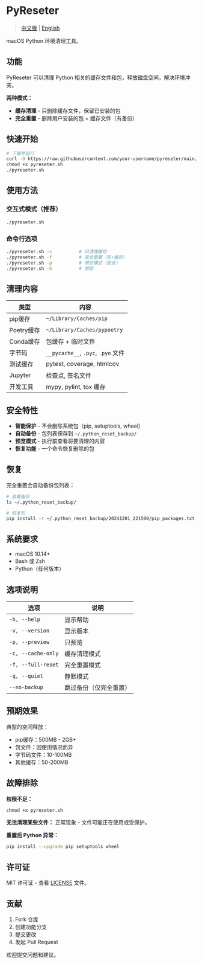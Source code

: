 # PyReseter

> [中文版](README_CN.md) | [English](README.md)

macOS Python 环境清理工具。

## 功能

PyReseter 可以清理 Python 相关的缓存文件和包，释放磁盘空间，解决环境冲突。

**两种模式：**
- **缓存清理** - 只删除缓存文件，保留已安装的包
- **完全重置** - 删除用户安装的包 + 缓存文件（有备份）

## 快速开始

```bash
# 下载并运行
curl -O https://raw.githubusercontent.com/your-username/pyreseter/main/pyreseter.sh
chmod +x pyreseter.sh
./pyreseter.sh
```

## 使用方法

### 交互式模式（推荐）
```bash
./pyreseter.sh
```

### 命令行选项
```bash
./pyreseter.sh -c          # 只清理缓存
./pyreseter.sh -f          # 完全重置（包+缓存）
./pyreseter.sh -p          # 预览模式（安全）
./pyreseter.sh -h          # 帮助
```

## 清理内容

| 类型 | 内容 |
|------|------|
| pip缓存 | `~/Library/Caches/pip` |
| Poetry缓存 | `~/Library/Caches/pypoetry` |
| Conda缓存 | 包缓存 + 临时文件 |
| 字节码 | `__pycache__`, `.pyc`, `.pyo` 文件 |
| 测试缓存 | pytest, coverage, htmlcov |
| Jupyter | 检查点, 签名文件 |
| 开发工具 | mypy, pylint, tox 缓存 |

## 安全特性

- **智能保护** - 不会删除系统包（pip, setuptools, wheel）
- **自动备份** - 包列表保存到 `~/.python_reset_backup/`
- **预览模式** - 执行前查看将要清理的内容
- **恢复功能** - 一个命令恢复删除的包

## 恢复

完全重置会自动备份包列表：

```bash
# 查看备份
ls ~/.python_reset_backup/

# 恢复包
pip install -r ~/.python_reset_backup/20241201_221500/pip_packages.txt
```

## 系统要求

- macOS 10.14+
- Bash 或 Zsh
- Python（任何版本）

## 选项说明

| 选项 | 说明 |
|------|------|
| `-h, --help` | 显示帮助 |
| `-v, --version` | 显示版本 |
| `-p, --preview` | 只预览 |
| `-c, --cache-only` | 缓存清理模式 |
| `-f, --full-reset` | 完全重置模式 |
| `-q, --quiet` | 静默模式 |
| `--no-backup` | 跳过备份（仅完全重置） |

## 预期效果

典型的空间释放：
- pip缓存：500MB - 2GB+
- 包文件：因使用情况而异
- 字节码文件：10-100MB
- 其他缓存：50-200MB

## 故障排除

**权限不足：**
```bash
chmod +x pyreseter.sh
```

**无法清理某些文件：**
正常现象 - 文件可能正在使用或受保护。

**重置后 Python 异常：**
```bash
pip install --upgrade pip setuptools wheel
```

## 许可证

MIT 许可证 - 查看 [LICENSE](LICENSE) 文件。

## 贡献

1. Fork 仓库
2. 创建功能分支
3. 提交更改
4. 发起 Pull Request

欢迎提交问题和建议。 